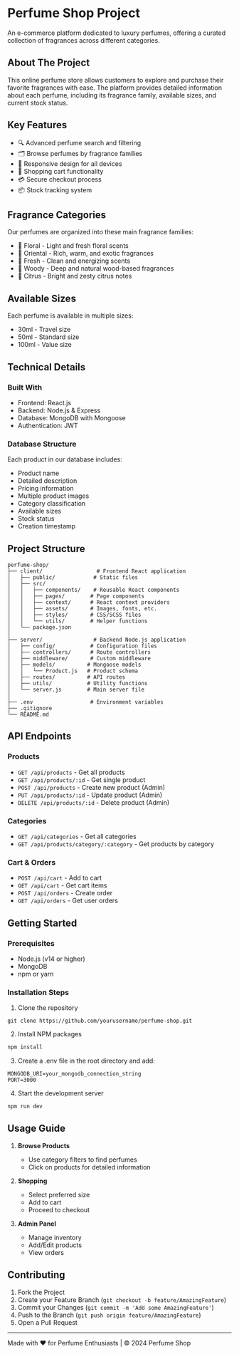 # Perfume Shop Project

An e-commerce platform dedicated to luxury perfumes, offering a curated collection of fragrances across different categories.

## About The Project

This online perfume store allows customers to explore and purchase their favorite fragrances with ease. The platform provides detailed information about each perfume, including its fragrance family, available sizes, and current stock status.

## Key Features

- 🔍 Advanced perfume search and filtering
- 🗂️ Browse perfumes by fragrance families
- 📱 Responsive design for all devices
- 🛒 Shopping cart functionality
- 💳 Secure checkout process
- 📦 Stock tracking system

## Fragrance Categories

Our perfumes are organized into these main fragrance families:
- 🌸 Floral - Light and fresh floral scents
- 🕌 Oriental - Rich, warm, and exotic fragrances
- 🌊 Fresh - Clean and energizing scents
- 🌳 Woody - Deep and natural wood-based fragrances
- 🍊 Citrus - Bright and zesty citrus notes

## Available Sizes
Each perfume is available in multiple sizes:
- 30ml - Travel size
- 50ml - Standard size
- 100ml - Value size

## Technical Details

### Built With
- Frontend: React.js
- Backend: Node.js & Express
- Database: MongoDB with Mongoose
- Authentication: JWT

### Database Structure
Each product in our database includes:
- Product name
- Detailed description
- Pricing information
- Multiple product images
- Category classification
- Available sizes
- Stock status
- Creation timestamp

## Project Structure

```
perfume-shop/
├── client/                 # Frontend React application
│   ├── public/            # Static files
│   ├── src/
│   │   ├── components/    # Reusable React components
│   │   ├── pages/        # Page components
│   │   ├── context/      # React context providers
│   │   ├── assets/       # Images, fonts, etc.
│   │   ├── styles/       # CSS/SCSS files
│   │   └── utils/        # Helper functions
│   └── package.json
│
├── server/                # Backend Node.js application
│   ├── config/           # Configuration files
│   ├── controllers/      # Route controllers
│   ├── middleware/       # Custom middleware
│   ├── models/          # Mongoose models
│   │   └── Product.js   # Product schema
│   ├── routes/          # API routes
│   ├── utils/           # Utility functions
│   └── server.js        # Main server file
│
├── .env                  # Environment variables
├── .gitignore
└── README.md
```

## API Endpoints

### Products
- `GET /api/products` - Get all products
- `GET /api/products/:id` - Get single product
- `POST /api/products` - Create new product (Admin)
- `PUT /api/products/:id` - Update product (Admin)
- `DELETE /api/products/:id` - Delete product (Admin)

### Categories
- `GET /api/categories` - Get all categories
- `GET /api/products/category/:category` - Get products by category

### Cart & Orders
- `POST /api/cart` - Add to cart
- `GET /api/cart` - Get cart items
- `POST /api/orders` - Create order
- `GET /api/orders` - Get user orders

## Getting Started

### Prerequisites
- Node.js (v14 or higher)
- MongoDB
- npm or yarn

### Installation Steps

1. Clone the repository
```
git clone https://github.com/yourusername/perfume-shop.git
```

2. Install NPM packages
```bash
npm install
```

3. Create a .env file in the root directory and add:
```env
MONGODB_URI=your_mongodb_connection_string
PORT=3000
```

4. Start the development server
```bash
npm run dev
```

## Usage Guide

1. **Browse Products**
   - Use category filters to find perfumes
   - Click on products for detailed information

2. **Shopping**
   - Select preferred size
   - Add to cart
   - Proceed to checkout

3. **Admin Panel**
   - Manage inventory
   - Add/Edit products
   - View orders

## Contributing

1. Fork the Project
2. Create your Feature Branch (`git checkout -b feature/AmazingFeature`)
3. Commit your Changes (`git commit -m 'Add some AmazingFeature'`)
4. Push to the Branch (`git push origin feature/AmazingFeature`)
5. Open a Pull Request

---
Made with ❤️ for Perfume Enthusiasts | © 2024 Perfume Shop